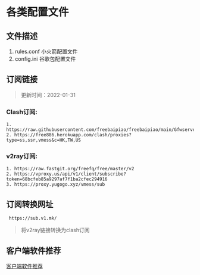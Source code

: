 # 各类配置文件

## 文件描述
1. rules.conf   小火箭配置文件
2. config.ini   谷歌包配置文件

## 订阅链接
> 更新时间：2022-01-31

### Clash订阅:
    1. https://raw.githubusercontent.com/freebaipiao/freebaipiao/main/GfwserveClash.yaml
    2. https://free886.herokuapp.com/clash/proxies?type=ss,ssr,vmess&c=HK,TW,US

### v2ray订阅:
    1. https://raw.fastgit.org/freefq/free/master/v2
    2. https://vproxy.us/api/v1/client/subscribe?token=68bcfeb85a9297af7f1ba2cfec294916
    3. https://proxy.yugogo.xyz/vmess/sub

## 订阅转换网址
     https://sub.v1.mk/
> 将v2ray链接转换为clash订阅


## 客户端软件推荐
[客户端软件推荐](./AppGo.md)
